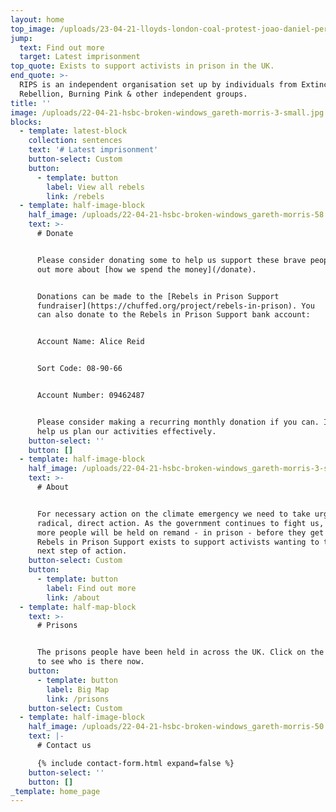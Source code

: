 ```yaml
---
layout: home
top_image: /uploads/23-04-21-lloyds-london-coal-protest-joao-daniel-pereira-dsf7919.jpg
jump:
  text: Find out more
  target: Latest imprisonment
top_quote: Exists to support activists in prison in the UK.
end_quote: >-
  RIPS is an independent organisation set up by individuals from Extinction
  Rebellion, Burning Pink & other independent groups.
title: ''
image: /uploads/22-04-21-hsbc-broken-windows_gareth-morris-3-small.jpg
blocks:
  - template: latest-block
    collection: sentences
    text: '# Latest imprisonment'
    button-select: Custom
    button:
      - template: button
        label: View all rebels
        link: /rebels
  - template: half-image-block
    half_image: /uploads/22-04-21-hsbc-broken-windows_gareth-morris-58.jpg
    text: >-
      # Donate


      Please consider donating some to help us support these brave people. Find
      out more about [how we spend the money](/donate).


      Donations can be made to the [Rebels in Prison Support
      fundraiser](https://chuffed.org/project/rebels-in-prison). You
      can also donate to the Rebels in Prison Support bank account:


      Account Name: Alice Reid


      Sort Code: 08-90-66


      Account Number: 09462487


      Please consider making a recurring monthly donation if you can. It will
      help us plan our activities effectively.
    button-select: ''
    button: []
  - template: half-image-block
    half_image: /uploads/22-04-21-hsbc-broken-windows_gareth-morris-3-small.jpg
    text: >-
      # About


      For necessary action on the climate emergency we need to take urgent,
      radical, direct action. As the government continues to fight us, more and
      more people will be held on remand - in prison - before they get a trial.
      Rebels in Prison Support exists to support activists wanting to take that
      next step of action.
    button-select: Custom
    button:
      - template: button
        label: Find out more
        link: /about
  - template: half-map-block
    text: >-
      # Prisons


      The prisons people have been held in across the UK. Click on the markers
      to see who is there now.
    button:
      - template: button
        label: Big Map
        link: /prisons
    button-select: Custom
  - template: half-image-block
    half_image: /uploads/22-04-21-hsbc-broken-windows_gareth-morris-50.jpg
    text: |-
      # Contact us

      {% include contact-form.html expand=false %}
    button-select: ''
    button: []
_template: home_page
---
```



